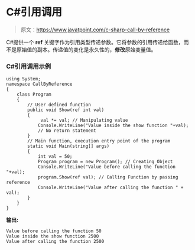 # C#引用调用

> 原文：<https://www.javatpoint.com/c-sharp-call-by-reference>

C#提供一个 **ref** 关键字作为引用类型传递参数。它将参数的引用传递给函数，而不是原始值的副本。传递值的变化是永久性的，**修改**原始变量值。

### C#引用调用示例

```
using System;
namespace CallByReference
{
    class Program
    {
        // User defined function
        public void Show(ref int val)
        {
             val *= val; // Manipulating value
            Console.WriteLine("Value inside the show function "+val);
            // No return statement
        }
        // Main function, execution entry point of the program
        static void Main(string[] args)
        {
            int val = 50;
            Program program = new Program(); // Creating Object
            Console.WriteLine("Value before calling the function "+val);
            program.Show(ref val); // Calling Function by passing reference          
            Console.WriteLine("Value after calling the function " + val);
        }
    }
}

```

**输出:**

```
Value before calling the function 50
Value inside the show function 2500
Value after calling the function 2500

```